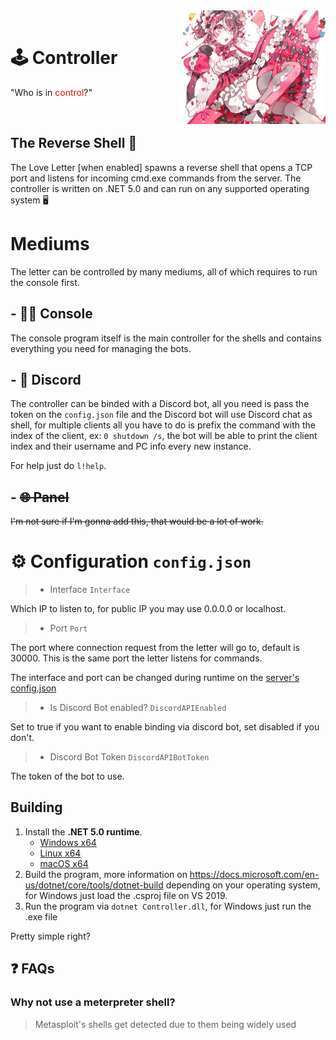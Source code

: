 <div>
  <img width="230" align="right" src="../Repo/Images/3.png" alt="LoveLetter"/>
  <br>
  <h1>🕹️ Controller</h1>
  <p>"Who is in <span style="color:red">control</span>?"</p>
</div>
<br/>

## The Reverse Shell 🐚
The Love Letter [when enabled] spawns a reverse shell that opens a TCP port and listens for incoming cmd.exe commands from the server. The controller is written on .NET 5.0 and can run on any supported operating system 🖥️

# Mediums
The letter can be controlled by many mediums, all of which requires to run the console first.

## - 🐱‍💻 Console
The console program itself is the main controller for the shells and contains everything you need for managing the bots.

## - 🤖 Discord
The controller can be binded with a Discord bot, all you need is pass the token on the ```config.json``` file and the Discord bot will use Discord chat as shell, for multiple clients all you have to do is prefix the command with the index of the client, ex: ```0 shutdown /s```, the bot will be able to print the client index and their username and PC info every new instance.

For help just do ```l!help```.

## - ~~🌐 Panel~~
~~I'm not sure if I'm gonna add this, that would be a lot of work.~~


# ⚙️ Configuration ```config.json```
> - Interface ```Interface```

Which IP to listen to, for public IP you may use 0.0.0.0 or localhost.

> - Port ```Port```

The port where connection request from the letter will go to, default is 30000. This is the same port the letter listens for commands.

The interface and port can be changed during runtime on the [server's config.json](../Server/)

> - Is Discord Bot enabled? ```DiscordAPIEnabled```

Set to true if you want to enable binding via discord bot, set disabled if you don't.

> - Discord Bot Token ```DiscordAPIBotToken```

The token of the bot to use.

## Building
1. Install the **.NET 5.0 runtime**.
    - [Windows x64](https://dotnet.microsoft.com/download/dotnet/thank-you/runtime-5.0.7-windows-x64-installer)
    - [Linux x64](https://docs.microsoft.com/en-us/dotnet/core/install/linux)
    - [macOS x64](https://dotnet.microsoft.com/download/dotnet/thank-you/runtime-5.0.7-macos-x64-installer)
1. Build the program, more information on https://docs.microsoft.com/en-us/dotnet/core/tools/dotnet-build depending on your operating system, for Windows just load the .csproj file on VS 2019.
1. Run the program via ```dotnet Controller.dll```, for Windows just run the .exe file

Pretty simple right?

## ❓ FAQs
### Why not use a meterpreter shell?
> Metasploit's shells get detected due to them being widely used